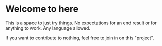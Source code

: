 # Welcome to here

This is a space to just try things. No expectations for an end result or for anything to work. Any language allowed.

If you want to contribute to nothing, feel free to join in on this "project".